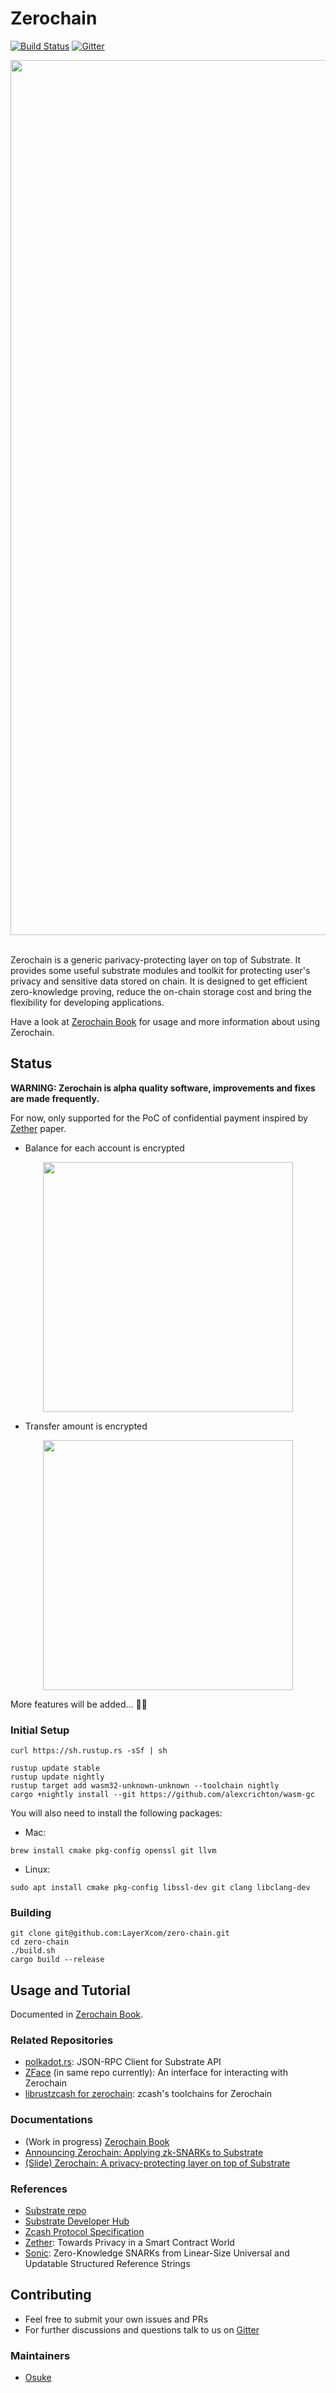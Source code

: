 # Zerochain
[![Build Status](https://travis-ci.com/LayerXcom/zero-chain.svg?branch=master)](https://travis-ci.com/LayerXcom/zero-chain)
[![Gitter](https://badges.gitter.im/LayerXcom/Zerochain.svg)](https://gitter.im/LayerXcom/Zerochain?utm_source=badge&utm_medium=badge&utm_campaign=pr-badge)

<div align="center">
<img src="https://user-images.githubusercontent.com/20852667/60582364-9fff4100-9dc3-11e9-84f3-afedfa6d41d1.png" width="1400px">
</div>
</br>

Zerochain is a generic parivacy-protecting layer on top of Substrate. It provides some useful substrate modules and toolkit for protecting user's privacy and sensitive data stored on chain.
It is designed to get efficient zero-knowledge proving, reduce the on-chain storage cost and bring the flexibility for developing applications.

Have a look at [Zerochain Book](https://layerxcom.github.io/zerochain-book/) for usage and more information about using Zerochain.

## Status
**WARNING: Zerochain is alpha quality software, improvements and fixes are made frequently.**

For now, only supported for the PoC of confidential payment inspired by [Zether](https://crypto.stanford.edu/~buenz/papers/zether.pdf) paper.

- Balance for each account is encrypted

<div align="center">
<img src="https://user-images.githubusercontent.com/20852667/54678399-6d00ac80-4b48-11e9-9c8d-d1ec2b668761.png" width="400px">
</div>

- Transfer amount is encrypted

<div align="center">
<img src="https://user-images.githubusercontent.com/20852667/54678984-9cfc7f80-4b49-11e9-9784-576dcaa35ca9.png" width="400px">
</div>

More features will be added... :muscle::muscle:

### Initial Setup
```
curl https://sh.rustup.rs -sSf | sh

rustup update stable
rustup update nightly
rustup target add wasm32-unknown-unknown --toolchain nightly
cargo +nightly install --git https://github.com/alexcrichton/wasm-gc
```
You will also need to install the following packages:
- Mac:
```
brew install cmake pkg-config openssl git llvm
```
- Linux:
```
sudo apt install cmake pkg-config libssl-dev git clang libclang-dev
```

### Building
```
git clone git@github.com:LayerXcom/zero-chain.git
cd zero-chain
./build.sh
cargo build --release
```

## Usage and Tutorial
Documented in [Zerochain Book](https://layerxcom.github.io/zerochain-book/).

### Related Repositories
- [polkadot.rs](https://github.com/LayerXcom/polkadot.rs): JSON-RPC Client for Substrate API
- [ZFace](https://github.com/LayerXcom/zero-chain/tree/master/zface) (in same repo currently): An interface for interacting with Zerochain
- [librustzcash for zerochain](https://github.com/LayerXcom/librustzcash): zcash's toolchains for Zerochain

### Documentations
- (Work in progress) [Zerochain Book](https://layerxcom.github.io/zerochain-book/)
- [Announcing Zerochain: Applying zk-SNARKs to Substrate](https://medium.com/layerx/announcing-zerochain-5b08e158355d)
- [(Slide) Zerochain: A privacy-protecting layer on top of Substrate](https://speakerdeck.com/osuke/zerochain-a-privacy-protecting-layer-on-top-of-substrate)

### References
- [Substrate repo](https://github.com/paritytech/substrate)
- [Substrate Developer Hub](https://substrate.dev/)
- [Zcash Protocol Specification](https://github.com/zcash/zips/blob/master/protocol/protocol.pdf)
- [Zether](https://crypto.stanford.edu/~buenz/papers/zether.pdf): Towards Privacy in a Smart Contract World
- [Sonic](https://eprint.iacr.org/2019/099.pdf): Zero-Knowledge SNARKs from Linear-Size Universal and Updatable Structured Reference Strings

## Contributing
- Feel free to submit your own issues and PRs
- For further discussions and questions talk to us on [Gitter](https://gitter.im/LayerXcom/Zerochain)

### Maintainers
- [Osuke](https://twitter.com/zoom_zoomzo)
